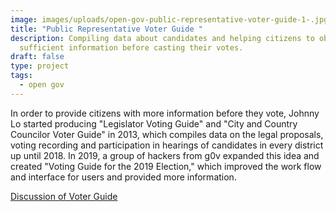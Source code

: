 ```yaml
---
image: images/uploads/open-gov-public-representative-voter-guide-1-.jpg
title: "Public Representative Voter Guide "
description: Compiling data about candidates and helping citizens to obtain
  sufficient information before casting their votes.
draft: false
type: project
tags:
  - open gov
---
```

In order to provide citizens with more information before they vote, Johnny Lo started producing "Legislator Voting Guide" and "City and Country Councilor  Voter Guide" in 2013, which compiles data on the legal proposals, voting recording and participation in hearings of candidates in every district up until 2018. In 2019, a group of hackers from g0v expanded this idea and created "Voting Guide for the 2019 Election," which improved the work flow and interface for users and provided more information.

[Discussion of Voter Guide](https://g0v.hackmd.io/s/HyBzFBOqH)
